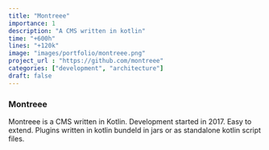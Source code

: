 ```yaml
---
title: "Montreee"
importance: 1
description: "A CMS written in kotlin"
time: "+600h"
lines: "+120k"
image: "images/portfolio/montreee.png"
project_url : "https://github.com/montreee"
categories: ["development", "architecture"]
draft: false
---
```


### Montreee

Montreee is a CMS written in Kotlin.
Development started in 2017.
Easy to extend.
Plugins written in kotlin bundeld in jars or as standalone kotlin script files.

